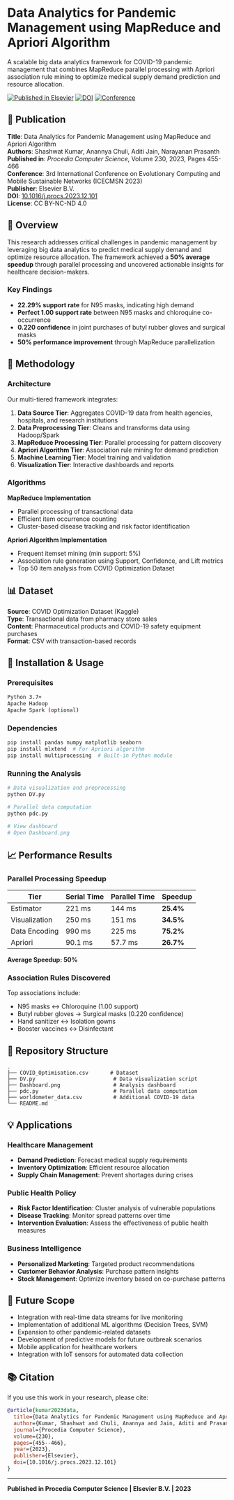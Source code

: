 # Data Analytics for Pandemic Management using MapReduce and Apriori Algorithm

A scalable big data analytics framework for COVID-19 pandemic management that combines MapReduce parallel processing with Apriori association rule mining to optimize medical supply demand prediction and resource allocation.

[![Published in Elsevier](https://img.shields.io/badge/Published-Elsevier%20Procedia-blue)](https://www.sciencedirect.com)
[![DOI](https://img.shields.io/badge/DOI-10.1016%2Fj.procs.2023.12.101-orange)](https://doi.org/10.1016/j.procs.2023.12.101)
[![Conference](https://img.shields.io/badge/ICECMSN-2023-green)](https://www.sciencedirect.com)

## 📄 Publication

**Title**: Data Analytics for Pandemic Management using MapReduce and Apriori Algorithm  
**Authors**: Shashwat Kumar, Anannya Chuli, Aditi Jain, Narayanan Prasanth  
**Published in**: *Procedia Computer Science*, Volume 230, 2023, Pages 455-466  
**Conference**: 3rd International Conference on Evolutionary Computing and Mobile Sustainable Networks (ICECMSN 2023)  
**Publisher**: Elsevier B.V.  
**DOI**: [10.1016/j.procs.2023.12.101](https://doi.org/10.1016/j.procs.2023.12.101)  
**License**: CC BY-NC-ND 4.0

## 🎯 Overview

This research addresses critical challenges in pandemic management by leveraging big data analytics to predict medical supply demand and optimize resource allocation. The framework achieved a **50% average speedup** through parallel processing and uncovered actionable insights for healthcare decision-makers.

### Key Findings

- **22.29% support rate** for N95 masks, indicating high demand
- **Perfect 1.00 support rate** between N95 masks and chloroquine co-occurrence
- **0.220 confidence** in joint purchases of butyl rubber gloves and surgical masks
- **50% performance improvement** through MapReduce parallelization

## 🔬 Methodology

### Architecture

Our multi-tiered framework integrates:

1. **Data Source Tier**: Aggregates COVID-19 data from health agencies, hospitals, and research institutions
2. **Data Preprocessing Tier**: Cleans and transforms data using Hadoop/Spark
3. **MapReduce Processing Tier**: Parallel processing for pattern discovery
4. **Apriori Algorithm Tier**: Association rule mining for demand prediction
5. **Machine Learning Tier**: Model training and validation
6. **Visualization Tier**: Interactive dashboards and reports

### Algorithms

**MapReduce Implementation**
- Parallel processing of transactional data
- Efficient item occurrence counting
- Cluster-based disease tracking and risk factor identification

**Apriori Algorithm Implementation**
- Frequent itemset mining (min support: 5%)
- Association rule generation using Support, Confidence, and Lift metrics
- Top 50 item analysis from COVID Optimization Dataset

## 📊 Dataset

**Source**: COVID Optimization Dataset (Kaggle)  
**Type**: Transactional data from pharmacy store sales  
**Content**: Pharmaceutical products and COVID-19 safety equipment purchases  
**Format**: CSV with transaction-based records

## 🚀 Installation & Usage

### Prerequisites

```bash
Python 3.7+
Apache Hadoop
Apache Spark (optional)
```

### Dependencies

```bash
pip install pandas numpy matplotlib seaborn
pip install mlxtend  # For Apriori algorithm
pip install multiprocessing  # Built-in Python module
```

### Running the Analysis

```bash
# Data visualization and preprocessing
python DV.py

# Parallel data computation
python pdc.py

# View dashboard
# Open Dashboard.png
```

## 📈 Performance Results

### Parallel Processing Speedup

| Tier | Serial Time | Parallel Time | Speedup |
|------|-------------|---------------|---------|
| Estimator | 221 ms | 144 ms | **25.4%** |
| Visualization | 250 ms | 151 ms | **34.5%** |
| Data Encoding | 990 ms | 225 ms | **75.2%** |
| Apriori | 90.1 ms | 57.7 ms | **26.7%** |

**Average Speedup: 50%**

### Association Rules Discovered

Top associations include:
- N95 masks ↔ Chloroquine (1.00 support)
- Butyl rubber gloves → Surgical masks (0.220 confidence)
- Hand sanitizer ↔ Isolation gowns
- Booster vaccines ↔ Disinfectant

## 📁 Repository Structure

```
.
├── COVID_Optimisation.csv       # Dataset
├── DV.py                         # Data visualization script
├── Dashboard.png                 # Analysis dashboard
├── pdc.py                        # Parallel data computation
├── worldometer_data.csv          # Additional COVID-19 data
└── README.md
```

## 💡 Applications

### Healthcare Management
- **Demand Prediction**: Forecast medical supply requirements
- **Inventory Optimization**: Efficient resource allocation
- **Supply Chain Management**: Prevent shortages during crises

### Public Health Policy
- **Risk Factor Identification**: Cluster analysis of vulnerable populations
- **Disease Tracking**: Monitor spread patterns over time
- **Intervention Evaluation**: Assess the effectiveness of public health measures

### Business Intelligence
- **Personalized Marketing**: Targeted product recommendations
- **Customer Behavior Analysis**: Purchase pattern insights
- **Stock Management**: Optimize inventory based on co-purchase patterns

## 🔮 Future Scope

- Integration with real-time data streams for live monitoring
- Implementation of additional ML algorithms (Decision Trees, SVM)
- Expansion to other pandemic-related datasets
- Development of predictive models for future outbreak scenarios
- Mobile application for healthcare workers
- Integration with IoT sensors for automated data collection

## 📚 Citation

If you use this work in your research, please cite:

```bibtex
@article{kumar2023data,
  title={Data Analytics for Pandemic Management using MapReduce and Apriori Algorithm},
  author={Kumar, Shashwat and Chuli, Anannya and Jain, Aditi and Prasanth, Narayanan},
  journal={Procedia Computer Science},
  volume={230},
  pages={455--466},
  year={2023},
  publisher={Elsevier},
  doi={10.1016/j.procs.2023.12.101}
}
```



---

**Published in Procedia Computer Science | Elsevier B.V. | 2023**

